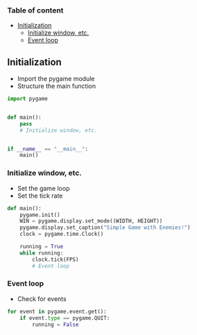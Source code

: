 ### Table of content
- [Initialization](#initialization)
	- [Initialize window, etc.](#initialize-the-game)
	- [Event loop](#event-loop)

## Initialization
- Import the pygame module
- Structure the main function

```py
import pygame


def main():
	pass
	# Initialize window, etc.


if __name__ == "__main__":
	main()
```

### Initialize window, etc.
- Set the game loop
- Set the tick rate
```py
def main():
	pygame.init()
	WIN = pygame.display.set_mode((WIDTH, HEIGHT))
	pygame.display.set_caption("Simple Game with Enemies!")
	clock = pygame.time.Clock()

	running = True
	while running:
		clock.tick(FPS)
		# Event loop
```

### Event loop
- Check for events
```py
for event in pygame.event.get():
	if event.type == pygame.QUIT:
		running = False
```
